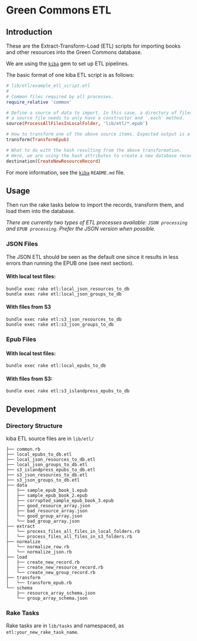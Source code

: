 # Green Commons ETL

## Introduction

These are the Extract-Transform-Load (ETL)
scripts for importing books and other resources
into the Green Commons database.

We are using the [`kiba`] gem
to set up ETL pipelines.

[`kiba`]: https://github.com/thbar/kiba

The basic format of one kiba ETL script is as follows:

```ruby
# lib/etl/example_etl_script.etl
#
# Common files required by all processes.
require_relative 'common'

# Define a source of data to import. In this case, a directory of files.
# a source file needs to only have a constructor and `.each` method.
source(ProcessAllFilesInLocalFolder, 'lib/etl/*.epub')

# How to transform one of the above source items. Expected output is a hash.
transform(TransformEpub)

# What to do with the hash resulting from the above transformation.
# Here, we are using the hash attributes to create a new database record.
destination(CreateNewResourceRecord)
```

For more information, see the [`kiba`] `README.md` file.

## Usage

Then run the rake tasks below to import the records,
transform them,
and load them into the database.

*There are currently two types of ETL processes available: `JSON processing` and `EPUB processing`. Prefer the JSON version when possible.*

### JSON Files

The JSON ETL should be seen as the default one since it results in less errors than running the EPUB one (see next section).

#### With local test files:

```
bundle exec rake etl:local_json_resources_to_db
bundle exec rake etl:local_json_groups_to_db
```

#### With files from S3

```
bundle exec rake etl:s3_json_resources_to_db
bundle exec rake etl:s3_json_groups_to_db
```

### Epub Files

#### With local test files:

```
bundle exec rake etl:local_epubs_to_db
```

#### With files from S3:

```
bundle exec rake etl:s3_islandpress_epubs_to_db
```

## Development

### Directory Structure

kiba ETL source files are in `lib/etl/`

```
├── common.rb
├── local_epubs_to_db.etl
├── local_json_resources_to_db.etl
├── local_json_groups_to_db.etl
├── s3_islandpress_epubs_to_db.etl
├── s3_json_resources_to_db.etl
├── s3_json_groups_to_db.etl
├── data
│   ├── sample_epub_book_1.epub
│   ├── sample_epub_book_2.epub
│   ├── corrupted_sample_epub_book_3.epub
│   ├── good_resource_array.json
│   ├── bad_resource_array.json
│   └── good_group_array.json
│   └── bad_group_array.json
├── extract
│   └── process_files_all_files_in_local_folders.rb
│   └── process_files_all_files_in_s3_folders.rb
├── normalize
│   └── normalize_row.rb
│   └── normalize_json.rb
├── load
│   ├── create_new_record.rb
│   ├── create_new_resource_record.rb
│   └── create_new_group_record.rb
├── transform
│   └── transform_epub.rb
└── schema
    ├── resource_array_schema.json
    └── group_array_schema.json

```

### Rake Tasks

Rake tasks are in `lib/tasks` and namespaced, as `etl:your_new_rake_task_name`.
